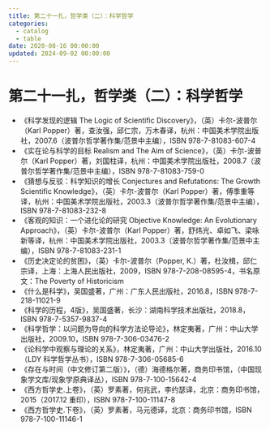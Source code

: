 ```yaml
---
title: 第二十一扎，哲学类（二）：科学哲学
categories:
  - catalog
  - table
date: 2020-08-16 00:00:00
updated: 2024-09-02 00:00:00
---
```


# 第二十一扎，哲学类（二）：科学哲学 #

- 《科学发现的逻辑 The Logic of Scientific Discovery》，（英）卡尔-波普尔（Karl Popper）著，查汝强，邱仁宗，万木春译，杭州：中国美术学院出版社，2007.6（波普尔哲学著作集/范景中主编），ISBN 978-7-81083-607-4
- 《实在论与科学的目标 Realism and The Aim of Science》，（英）卡尔-波普尔（Karl Popper）著，刘国柱译，杭州：中国美术学院出版社，2008.7（波普尔哲学著作集/范景中主编），ISBN 978-7-81083-759-0
- 《猜想与反驳：科学知识的增长 Conjectures and Refutations: The Growth Scientific Knowledge》，（英）卡尔-波普尔（Karl Popper）著，傅季重等译，杭州：中国美术学院出版社，2003.3（波普尔哲学著作集/范景中主编），ISBN 978-7-81083-232-8
- 《客观的知识：一个进化论的研究 Objective Knowledge: An Evolutionary Approach》，（英）卡尔-波普尔（Karl Popper）著，舒炜光、卓如飞、梁咏新等译，杭州：中国美术学院出版社，2003.3（波普尔哲学著作集/范景中主编），ISBN 978-7-81083-231-1
- 《历史决定论的贫困》，（英）卡尔-波普尔（Popper, K.）著，杜汝楫，邱仁宗译，上海：上海人民出版社，2009，ISBN 978-7-208-08595-4，书名原文：The Poverty of Historicism
- 《什么是科学》，吴国盛著，广州：广东人民出版社，2016.8，ISBN 978-7-218-11021-9
- 《科学的历程，4版》，吴国盛著，长沙：湖南科学技术出版社，2018.8，ISBN 978-7-5357-9837-4
- 《科学哲学：以问题为导向的科学方法论导论》，林定夷著，广州：中山大学出版社，2009.10，ISBN 978-7-306-03476-2
- 《论科学中观察与理论的关系》，林定夷著，广州：中山大学出版社，2016.10（LDY 科学哲学丛书），ISBN 978-7-306-05685-6
- 《存在与时间（中文修订第二版）》，（德）海德格尔著，商务印书馆，（中国现象学文库/现象学原典译丛），ISBN 978-7-100-15642-4
- 《西方哲学史.上卷》，（英）罗素著，何兆武，李约瑟译，北京：商务印书馆，2015（2017.12 重印），ISBN 978-7-100-11147-8
- 《西方哲学史.下卷》，（英）罗素著，马元德译，北京：商务印书馆，ISBN 978-7-100-11146-1
